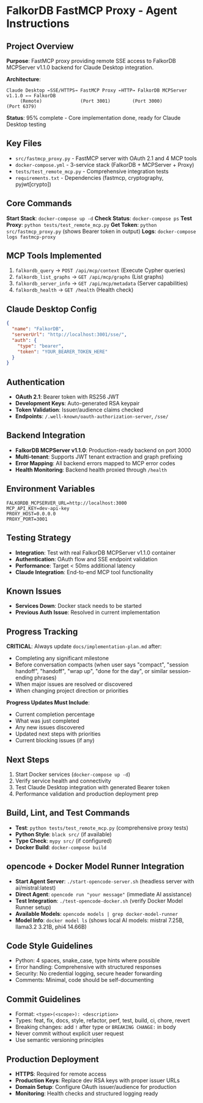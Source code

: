 # FalkorDB FastMCP Proxy - Agent Instructions

## Project Overview
**Purpose**: FastMCP proxy providing remote SSE access to FalkorDB MCPServer v1.1.0 backend for Claude Desktop integration.

**Architecture**: 
```
Claude Desktop ←SSE/HTTPS→ FastMCP Proxy ←HTTP→ FalkorDB MCPServer v1.1.0 ←→ FalkorDB
     (Remote)              (Port 3001)        (Port 3000)              (Port 6379)
```

**Status**: 95% complete - Core implementation done, ready for Claude Desktop testing

## Key Files
- `src/fastmcp_proxy.py` - FastMCP server with OAuth 2.1 and 4 MCP tools
- `docker-compose.yml` - 3-service stack (FalkorDB + MCPServer + Proxy)
- `tests/test_remote_mcp.py` - Comprehensive integration tests
- `requirements.txt` - Dependencies (fastmcp, cryptography, pyjwt[crypto])

## Core Commands
**Start Stack**: `docker-compose up -d`
**Check Status**: `docker-compose ps`
**Test Proxy**: `python tests/test_remote_mcp.py`
**Get Token**: `python src/fastmcp_proxy.py` (shows Bearer token in output)
**Logs**: `docker-compose logs fastmcp-proxy`

## MCP Tools Implemented
1. `falkordb_query` → `POST /api/mcp/context` (Execute Cypher queries)
2. `falkordb_list_graphs` → `GET /api/mcp/graphs` (List graphs)
3. `falkordb_server_info` → `GET /api/mcp/metadata` (Server capabilities)
4. `falkordb_health` → `GET /health` (Health check)

## Claude Desktop Config
```json
{
  "name": "FalkorDB",
  "serverUrl": "http://localhost:3001/sse/",
  "auth": {
    "type": "bearer",
    "token": "YOUR_BEARER_TOKEN_HERE"
  }
}
```

## Authentication
- **OAuth 2.1**: Bearer token with RS256 JWT
- **Development Keys**: Auto-generated RSA keypair
- **Token Validation**: Issuer/audience claims checked
- **Endpoints**: `/.well-known/oauth-authorization-server`, `/sse/`

## Backend Integration
- **FalkorDB MCPServer v1.1.0**: Production-ready backend on port 3000
- **Multi-tenant**: Supports JWT tenant extraction and graph prefixing
- **Error Mapping**: All backend errors mapped to MCP error codes
- **Health Monitoring**: Backend health proxied through `/health`

## Environment Variables
```env
FALKORDB_MCPSERVER_URL=http://localhost:3000
MCP_API_KEY=dev-api-key
PROXY_HOST=0.0.0.0
PROXY_PORT=3001
```

## Testing Strategy
- **Integration**: Test with real FalkorDB MCPServer v1.1.0 container
- **Authentication**: OAuth flow and SSE endpoint validation
- **Performance**: Target < 50ms additional latency
- **Claude Integration**: End-to-end MCP tool functionality

## Known Issues
- **Services Down**: Docker stack needs to be started
- **Previous Auth Issue**: Resolved in current implementation

## Progress Tracking
**CRITICAL**: Always update `docs/implementation-plan.md` after:
- Completing any significant milestone
- Before conversation compacts (when user says "compact", "session handoff", "handoff", "wrap up", "done for the day", or similar session-ending phrases)
- When major issues are resolved or discovered
- When changing project direction or priorities

**Progress Updates Must Include**:
- Current completion percentage
- What was just completed
- Any new issues discovered
- Updated next steps with priorities
- Current blocking issues (if any)

## Next Steps
1. Start Docker services (`docker-compose up -d`)
2. Verify service health and connectivity
3. Test Claude Desktop integration with generated Bearer token
4. Performance validation and production deployment prep

## Build, Lint, and Test Commands
- **Test**: `python tests/test_remote_mcp.py` (comprehensive proxy tests)
- **Python Style**: `black src/` (if available)
- **Type Check**: `mypy src/` (if configured)
- **Docker Build**: `docker-compose build`

## opencode + Docker Model Runner Integration
- **Start Agent Server**: `./start-opencode-server.sh` (headless server with ai/mistral:latest)
- **Direct Agent**: `opencode run "your message"` (immediate AI assistance)
- **Test Integration**: `./test-opencode-docker.sh` (verify Docker Model Runner setup)
- **Available Models**: `opencode models | grep docker-model-runner`
- **Model Info**: `docker model ls` (shows local AI models: mistral 7.25B, llama3.2 3.21B, phi4 14.66B)

## Code Style Guidelines
- Python: 4 spaces, snake_case, type hints where possible
- Error handling: Comprehensive with structured responses
- Security: No credential logging, secure header forwarding
- Comments: Minimal, code should be self-documenting

## Commit Guidelines
- Format: `<type>(<scope>): <description>`
- Types: feat, fix, docs, style, refactor, perf, test, build, ci, chore, revert
- Breaking changes: add `!` after type or `BREAKING CHANGE:` in body
- Never commit without explicit user request
- Use semantic versioning principles

## Production Deployment
- **HTTPS**: Required for remote access
- **Production Keys**: Replace dev RSA keys with proper issuer URLs
- **Domain Setup**: Configure OAuth issuer/audience for production
- **Monitoring**: Health checks and structured logging ready